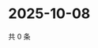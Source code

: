 # 2025-10-08

共 0 条

<!-- BEGIN ZHIHUVIDEO -->
<!-- 最后更新时间 Wed Oct 08 2025 08:50:56 GMT+0800 (China Standard Time) -->

<!-- END ZHIHUVIDEO -->
